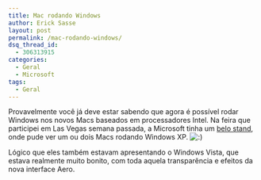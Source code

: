 ```yaml
---
title: Mac rodando Windows
author: Erick Sasse
layout: post
permalink: /mac-rodando-windows/
dsq_thread_id:
  - 306313915
categories:
  - Geral
  - Microsoft
tags:
  - Geral
---
```

Provavelmente voc&ecirc; j&aacute; deve estar sabendo que agora &eacute; poss&iacute;vel rodar Windows nos novos Macs baseados em processadores Intel. Na feira que participei em Las Vegas semana passada, a Microsoft tinha um [belo stand][1], onde pude ver um ou dois Macs rodando Windows XP. <img src="http://www.ericksasse.com.br/wp-includes/images/smilies/icon_smile.gif" alt=":)" class="wp-smiley" />

L&oacute;gico que eles tamb&eacute;m estavam apresentando o Windows Vista, que estava realmente muito bonito, com toda aquela transpar&ecirc;ncia e efeitos da nova interface Aero.

 [1]: http://static.flickr.com/47/135290739_ad561bbfb2.jpg